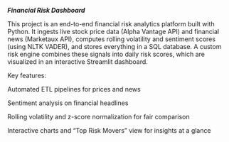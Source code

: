 _**Financial Risk Dashboard**_

This project is an end-to-end financial risk analytics platform built with Python. It ingests live stock price data (Alpha Vantage API) and financial news (Marketaux API), computes rolling volatility and sentiment scores (using NLTK VADER), and stores everything in a SQL database. A custom risk engine combines these signals into daily risk scores, which are visualized in an interactive Streamlit dashboard.

Key features:

Automated ETL pipelines for prices and news

Sentiment analysis on financial headlines

Rolling volatility and z-score normalization for fair comparison

Interactive charts and “Top Risk Movers” view for insights at a glance
